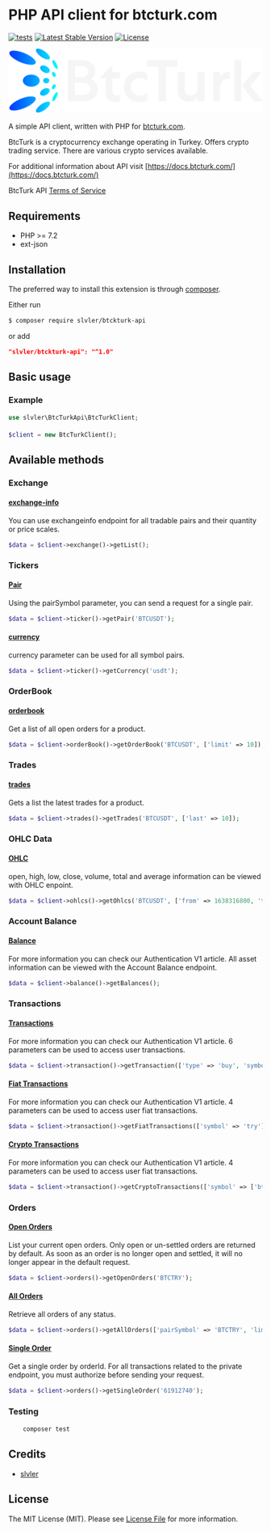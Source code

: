 # PHP API client for btcturk.com

[![tests](https://github.com/slvler/btcturk-api/actions/workflows/tests.yml/badge.svg)](https://github.com/slvler/btcturk-api/actions/workflows/tests.yml)
[![Latest Stable Version](http://poser.pugx.org/slvler/btcturk-api/v)](https://packagist.org/packages/slvler/btcturk-api)
[![License](http://poser.pugx.org/slvler/btcturk-api/license)](https://packagist.org/packages/slvler/btcturk-api)


![image info](./btcturk-logo.png)

A simple API client, written with PHP for [btcturk.com](https://btckturk.com).

BtcTurk is a cryptocurrency exchange operating in Turkey. Offers crypto trading service. There are various crypto services available.

For additional information about API visit [https://docs.btcturk.com/](https://docs.btcturk.com/)

BtcTurk API [Terms of Service](https://pro.btcturk.com/en/legal-information/terms-of-use)

## Requirements

* PHP >= 7.2
* ext-json


## Installation

The preferred way to install this extension is through [composer](http://getcomposer.org/download/).

Either run

```bash
$ composer require slvler/btckturk-api
```
or add

```json
"slvler/btckturk-api": "^1.0"
```


## Basic usage


### Example
```php
use slvler\BtcTurkApi\BtcTurkClient;

$client = new BtcTurkClient();
```

## Available methods

### Exchange

#### [exchange-info](https://docs.btcturk.com/public-endpoints/exchange-info)

You can use exchangeinfo endpoint for all tradable pairs and their quantity or price scales.

```php
$data = $client->exchange()->getList();
```


### Tickers

#### [Pair](https://docs.btcturk.com/public-endpoints/ticker#pair)

Using the pairSymbol parameter, you can send a request for a single pair.

```php
$data = $client->ticker()->getPair('BTCUSDT');
```

#### [currency](https://docs.btcturk.com/public-endpoints/ticker#currency)

currency parameter can be used for all symbol pairs.

```php
$data = $client->ticker()->getCurrency('usdt');
```

### OrderBook

#### [orderbook](https://docs.btcturk.com/public-endpoints/orderbook)

Get a list of all open orders for a product.

```php
$data = $client->orderBook()->getOrderBook('BTCUSDT', ['limit' => 10]);
```


### Trades

#### [trades](https://docs.btcturk.com/public-endpoints/trades)

Gets a list the latest trades for a product.

```php
$data = $client->trades()->getTrades('BTCUSDT', ['last' => 10]);
```


### OHLC Data

#### [OHLC](https://docs.btcturk.com/public-endpoints/ohcl-data#ohlc-data)

open, high, low, close, volume, total and average information can be viewed with OHLC enpoint.

```php
$data = $client->ohlcs()->getOhlcs('BTCUSDT', ['from' => 1638316800, 'to' => 1639526400]);
```

### Account Balance

#### [Balance](https://docs.btcturk.com/private-endpoints/account-balance)

For more information you can check our Authentication V1 article. All asset information can be viewed with the Account Balance endpoint.

```php
$data = $client->balance()->getBalances();
```


### Transactions

#### [Transactions](https://docs.btcturk.com/private-endpoints/user-transactions)

For more information you can check our Authentication V1 article. 6 parameters can be used to access user transactions.

```php
$data = $client->transaction()->getTransaction(['type' => 'buy', 'symbol' => 'btc', 'symbol' => 'usdt']);
```

#### [Fiat Transactions](https://docs.btcturk.com/private-endpoints/get-fiat-transactions)

For more information you can check our Authentication V1 article. 4 parameters can be used to access user fiat transactions.
```php
$data = $client->transaction()->getFiatTransactions(['symbol' => 'try']);
```

#### [Crypto Transactions](https://docs.btcturk.com/private-endpoints/get-crypto-transactions)

For more information you can check our Authentication V1 article. 4 parameters can be used to access user fiat transactions.
```php
$data = $client->transaction()->getCryptoTransactions(['symbol' => ['btc','etc']]);
```


### Orders

#### [Open Orders](https://docs.btcturk.com/private-endpoints/open-orders)

List your current open orders. Only open or un-settled orders are returned by default. As soon as an order is no longer open and settled, it will no longer appear in the default request.

```php
$data = $client->orders()->getOpenOrders('BTCTRY');
```


#### [All Orders](https://docs.btcturk.com/private-endpoints/all-orders)

Retrieve all orders of any status.

```php
$data = $client->orders()->getAllOrders(['pairSymbol' => 'BTCTRY', 'limit' => "1", 'page' => '10']);
```

#### [Single Order](https://docs.btcturk.com/private-endpoints/get-single-order)

Get a single order by orderId.  For all transactions related to the private endpoint, you must authorize before sending your request.

```php
$data = $client->orders()->getSingleOrder('61912740');
```


### Testing

```bash
    composer test
```

## Credits

-   [slvler](https://github.com/slvler)


## License

The MIT License (MIT). Please see [License File](https://github.com/slvler/btcturk-api/blob/main/LICENSE) for more information.

